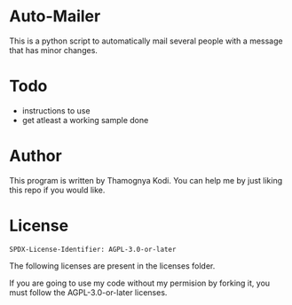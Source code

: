 # Auto-Mailer

This is a python script to automatically mail several people with a message that has minor changes.

# Todo

- instructions to use
- get atleast a working sample done

# Author

This program is written by Thamognya Kodi. You can help me by just liking this repo if you would like.

# License

`SPDX-License-Identifier: AGPL-3.0-or-later`

The following licenses are present in the licenses folder.

If you are going to use my code without my permision by forking it, you must follow the AGPL-3.0-or-later licenses.